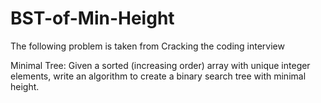 # BST-of-Min-Height
The following problem is taken from Cracking the coding interview

Minimal Tree: Given a sorted (increasing order) array with unique integer 
elements, write an algorithm to create a binary search tree with minimal height.
